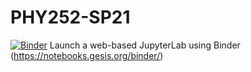 # PHY252-SP21
[![Binder](https://mybinder.org/badge_logo.svg)](https://mybinder.org/v2/gh/dthuecks/PHY252-SP21/HEAD)
Launch a web-based JupyterLab using Binder (https://notebooks.gesis.org/binder/)
